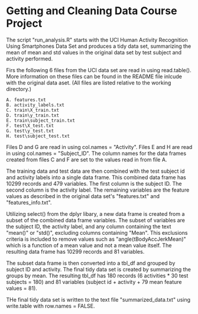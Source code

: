 Getting and Cleaning Data Course Project
================

The script "run_analysis.R" starts with the UCI Human Activity Recognition Using Smartphones Data Set and produces a tidy
data set, summarizing the mean of mean and std values in the original data set by test subject and activity performed.

Firs the following 6 files from the UCI data set are read in using read.table(). More information on these files can be found
in the README file inlcude with the original data aset. (All files are listed relative to the working directory.)

	A. features.txt
	B. activity_labels.txt
	C. train\X_train.txt
	D. train\y_train.txt
	E. train\subject_train.txt
	F. test\X_test.txt
	G. test\y_test.txt
	H. test\subject_test.txt

Files D and G are read in using col.names = "Activity".  Files E and H are read in using col.names = "Subject_ID". The column
names for the data frames created from files C and F are set to the values read in from file A. 

The training data and test data are then combined with the test subject id and activity labels into a single data frame. This
combined data frame has 10299 records and 479 variables. The first column is the subject ID. The second column is the activity 
label. The remaining variables are the feature values as described in the original data set's "features.txt" and 
"features_info.txt".

Utilizing select() from the dplyr libary, a new data frame is created from a subset of the combined data frame variables.  The 
subset of variables are the subject ID, the activity label, and any column containing the text "mean()" or "std()", excluding
columns containing "Mean". This exclusions criteria is included to remove values such as "angle(tBodyAccJerkMean)" which is a
function of a mean value and not a mean value itself. The resulting data frame has 10299 records and 81 variables.	

The subset data frame is then converted into a tbl_df and grouped by subject ID and activity. The final tidy data set is 
created by summarizing the groups by mean. The resulting tbl_df has 180 records (6 activities * 30 test subjects = 180) and
81 variables (subject id + activity + 79 mean feature values = 81).   

THe final tidy data set is written to the text file "summarized_data.txt" using write.table with row.names = FALSE.